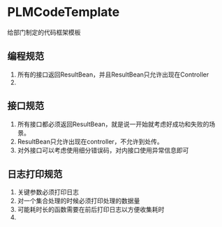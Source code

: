 # PLMCodeTemplate
给部门制定的代码框架模板

## 编程规范
1. 所有的接口返回ResultBean，并且ResultBean只允许出现在Controller
2. 

## 接口规范
1. 所有接口都必须返回ResultBean，就是说一开始就考虑好成功和失败的场景。
2. ResultBean只允许出现在controller，不允许到处传。
3. 对外接口可以考虑使用细分错误码，对内接口使用异常信息即可

## 日志打印规范
1. 关键参数必须打印日志
2. 对一个集合处理的时候必须打印处理的数据量
3. 可能耗时长的函数需要在前后打印日志以方便收集耗时
4. 